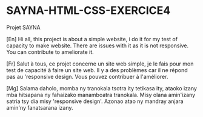 # SAYNA-HTML-CSS-EXERCICE4
Projet SAYNA

[En]
Hi all, this project is about a simple website, i do it for my test of capacity to make website.
There are issues with it as it is not responsive. You can contribute to ameliorate it.

[Fr]
Salut à tous, ce projet concerne un site web simple, je le fais pour mon test de capacité à faire un site web.
Il y a des problèmes car il ne répond pas au 'responsive design. Vous pouvez contribuer à l'améliorer.

[Mg]
Salama daholo, momba ny tranokala tsotra ity tetikasa ity, ataoko izany mba hitsapana ny fahaizako manamboatra tranokala.
Misy olana amin'izany satria tsy dia misy 'responsive design'. Azonao atao ny mandray anjara amin'ny fanatsarana izany.
